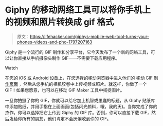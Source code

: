 # Giphy 的移动网络工具可以将你手机上的视频和照片转换成 gif 格式

> 原文：<https://lifehacker.com/giphys-mobile-web-tool-turns-your-phones-videos-and-pho-1797207163>

Giphy 是一个流行的 GIF 制作和分享平台，它今天发布了一个新的网络工具，可以让你直接从手机摄像头制作 GIF——不需要下载应用程序。

Watch

在您的 iOS 或 Android 设备上，在您选择的移动浏览器中进入他们的 [移动 GIF 制作页面](https://giphy.com/create/gifmaker) ，然后从您手机的相机胶卷中上传视频或照片。就这样，你做了一个 GIF！如果您愿意，也可以在移动 GIF Maker 工具中捕捉图片。

一旦你拍摄了你的 GIF，你就可以给它加上机智或愚蠢的标题，从 Giphy 贴纸库中添加贴纸，并用手指在上面画画(包括闪光颜料，哦，我的天)。当你完成了你的杰作，你可以选择把它上传到 Giphy 的 GIF 库。否则，你可以直接下载 GIF，然后发给你所有的朋友，他们肯定不会厌倦收到你的 GIF。
